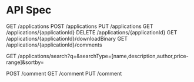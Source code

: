 API Spec
====

GET    /applications
POST   /applications
PUT    /applications
GET    /applications/{applicationId}
DELETE /applications/{applicationId}
GET    /applications/{applicationId}/downloadBinary
GET    /applications/{applicationId}/comments

GET    /applications/search?q=<term>&searchType=[name,description,author,price-range]&sortby=<name>

POST   /comment
GET    /comment
PUT    /comment

